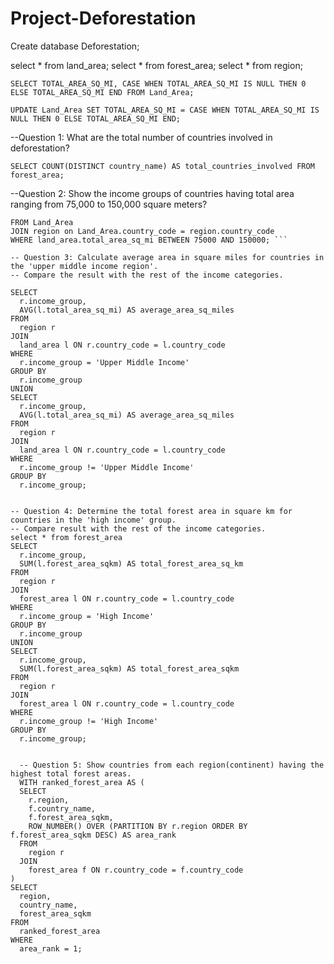 # Project-Deforestation

Create database Deforestation;

select * from land_area;
select * from forest_area;
select * from region;

```SELECT TOTAL_AREA_SQ_MI, CASE WHEN TOTAL_AREA_SQ_MI IS NULL THEN 0 ELSE TOTAL_AREA_SQ_MI END FROM Land_Area;```

```UPDATE Land_Area SET TOTAL_AREA_SQ_MI = CASE WHEN TOTAL_AREA_SQ_MI IS NULL THEN 0 ELSE TOTAL_AREA_SQ_MI END;```

--Question 1: What are the total number of countries involved in deforestation?

```SELECT COUNT(DISTINCT country_name) AS total_countries_involved FROM forest_area;```

--Question 2: Show the income groups of countries having total area ranging from 75,000 to 150,000 square meters?

```SELECT DISTINCT Land_Area.country_name, region.income_group
FROM Land_Area
JOIN region on Land_Area.country_code = region.country_code 
WHERE land_area.total_area_sq_mi BETWEEN 75000 AND 150000; ```

-- Question 3: Calculate average area in square miles for countries in the 'upper middle income region'. 
-- Compare the result with the rest of the income categories.

SELECT
  r.income_group,
  AVG(l.total_area_sq_mi) AS average_area_sq_miles
FROM
  region r
JOIN
  land_area l ON r.country_code = l.country_code
WHERE
  r.income_group = 'Upper Middle Income'
GROUP BY
  r.income_group
UNION
SELECT
  r.income_group,
  AVG(l.total_area_sq_mi) AS average_area_sq_miles
FROM
  region r
JOIN
  land_area l ON r.country_code = l.country_code
WHERE
  r.income_group != 'Upper Middle Income'
GROUP BY
  r.income_group;


-- Question 4: Determine the total forest area in square km for countries in the 'high income' group. 
-- Compare result with the rest of the income categories.
select * from forest_area
SELECT
  r.income_group,
  SUM(l.forest_area_sqkm) AS total_forest_area_sq_km
FROM
  region r
JOIN
  forest_area l ON r.country_code = l.country_code
WHERE
  r.income_group = 'High Income'
GROUP BY
  r.income_group
UNION
SELECT
  r.income_group,
  SUM(l.forest_area_sqkm) AS total_forest_area_sqkm
FROM
  region r
JOIN
  forest_area l ON r.country_code = l.country_code
WHERE
  r.income_group != 'High Income'
GROUP BY
  r.income_group;

 
  -- Question 5: Show countries from each region(continent) having the highest total forest areas. 
  WITH ranked_forest_area AS (
  SELECT
    r.region,
    f.country_name,
    f.forest_area_sqkm,
    ROW_NUMBER() OVER (PARTITION BY r.region ORDER BY f.forest_area_sqkm DESC) AS area_rank
  FROM
    region r
  JOIN
    forest_area f ON r.country_code = f.country_code
)
SELECT
  region,
  country_name,
  forest_area_sqkm
FROM
  ranked_forest_area
WHERE
  area_rank = 1;







